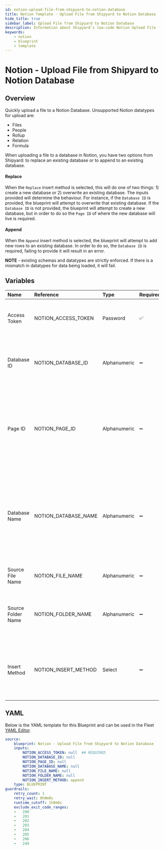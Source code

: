 ```yaml
---
id: notion-upload-file-from-shipyard-to-notion-database
title: Notion Template - Upload File from Shipyard to Notion Database
hide_title: true
sidebar_label: Upload File from Shipyard to Notion Database
description: Information about Shipyard's low-code Notion Upload File from Shipyard to Notion Database blueprint. Quickly upload a file to a Notion Database 
keywords:
    - notion
    - blueprint
    - template
---
```


# Notion - Upload File from Shipyard to Notion Database

## Overview
Quickly upload a file to a Notion Database. Unsupported Notion datatypes for upload are:
- Files
- People
- Rollup
- Relation
- Formula

When uploading a file to a database in Notion, you have two options from Shipyard: to replace an existing database or to append to an existing database. 

#### Replace
When the `Replace` insert method is selected, this will do one of two things: 1) create a new database or 2) overwrite an existing database. The inputs provided will determine the behaviour. For instance, if the `Database ID` is provided, the blueprint will attempt to overwrite that existing database. If the `Database ID` is not provided, the blueprint will attempt to create a new database, but in order to do so the `Page ID` of where the new database will live is required. 

#### Append
When the `Append` insert method is selected, the blueprint will attempt to add new rows to an existing database. In order to do so, the `Database ID` is required, failing to provide it will result in an error.


**NOTE** - existing schemas and datatypes are strictly enforced. If there is a mismatch in datatypes for data being loaded, it will fail.
## Variables

| Name               | Reference            | Type         | Required           | Default  | Options                                                                | Description                                                                                                                                                    |
|:-------------------|:---------------------|:-------------|:-------------------|:---------|:-----------------------------------------------------------------------|:---------------------------------------------------------------------------------------------------------------------------------------------------------------|
| Access Token       | NOTION_ACCESS_TOKEN  | Password     | :white_check_mark: | -        | -                                                                      | The access token assigned to the integration created                                                                                                           |
| Database ID        | NOTION_DATABASE_ID   | Alphanumeric | :heavy_minus_sign: | -        | -                                                                      | The ID of the notion database found in the URL. Is necessary if `Append` is selected                                                                           |
| Page ID            | NOTION_PAGE_ID       | Alphanumeric | :heavy_minus_sign: | -        | -                                                                      | The parent page ID where the Database will reside. Is only necessary if `Replace` is selected and the database doesn't exist.                                  |
| Database Name      | NOTION_DATABASE_NAME | Alphanumeric | :heavy_minus_sign: | -        | -                                                                      | The optional name of the database to be created. If `Replace` is selected and the database doesn't exist, this will provide a name for the one that is created |
| Source File Name   | NOTION_FILE_NAME     | Alphanumeric | :heavy_minus_sign: | -        | -                                                                      | The name of the file to load to Notion                                                                                                                         |
| Source Folder Name | NOTION_FOLDER_NAME   | Alphanumeric | :heavy_minus_sign: | -        | -                                                                      | The optional name of the folder containing the file to load to Notion                                                                                          |
| Insert Method      | NOTION_INSERT_METHOD | Select       | :heavy_minus_sign: | `append` | Append: `append`<br></br><br></br>Replace: `replace`<br></br><br></br> | The option to overwrite an existing database, or append additional rows                                                                                        |


## YAML
Below is the YAML template for this Blueprint and can be used in the Fleet [YAML Editor](../../reference/fleets/yaml-editor.md).
```yaml
source:
    blueprint: Notion - Upload File from Shipyard to Notion Database
    inputs:
        NOTION_ACCESS_TOKEN: null  ## REQUIRED
        NOTION_DATABASE_ID: null
        NOTION_PAGE_ID: null
        NOTION_DATABASE_NAME: null
        NOTION_FILE_NAME: null
        NOTION_FOLDER_NAME: null
        NOTION_INSERT_METHOD: append
    type: BLUEPRINT
guardrails:
    retry_count: 1
    retry_wait: 0h0m0s
    runtime_cutoff: 1h0m0s
    exclude_exit_code_ranges:
    -   200
    -   201
    -   202
    -   203
    -   204
    -   205
    -   206
    -   249

```
